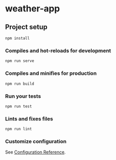 # weather-app

## Project setup

```console
npm install
```

### Compiles and hot-reloads for development

```console
npm run serve
```

### Compiles and minifies for production

```console
npm run build
```

### Run your tests

```console
npm run test
```

### Lints and fixes files

```console
npm run lint
```

### Customize configuration

See [Configuration Reference](https://cli.vuejs.org/config/).
